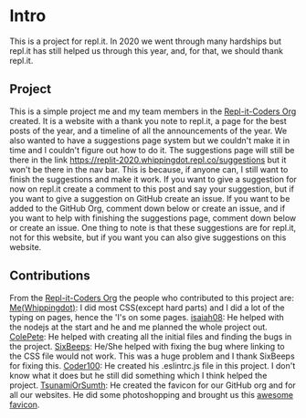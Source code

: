 # Intro
This is a project for repl.it. In 2020 we went through many hardships but repl.it has still helped us through this year, and, for that, we should thank repl.it.

## Project
This is a simple project me and my team members in the [Repl-it-Coders Org](https://github.com/Repl-it-Coders) created. It is a website with a thank you note to repl.it, a page for the best posts of the year, and a timeline of all the announcements of the year. We also wanted to have a suggestions page system but we couldn't make it in time and I couldn't figure out how to do it. The suggestions page will still be there in the link https://replit-2020.whippingdot.repl.co/suggestions but it won't be there in the nav bar. This is because, if anyone can, I still want to finish the suggestions and make it work. If you want to give a suggestion for now on repl.it create a comment to this post and say your suggestion, but if you want to give a suggestion on GitHub create an issue. If you want to be added to the GitHub Org, comment down below or create an issue, and if you want to help with finishing the suggestions page, comment down below or create an issue. One thing to note is that these suggestions are for repl.it, not for this website, but if you want you can also give suggestions on this website.

## Contributions
From the [Repl-it-Coders Org](https://github.com/Repl-it-Coders) the people who contributed to this project are:
[Me(Whippingdot)](https://repl.it/@Whippingdot): I did most CSS(except hard parts) and I did a lot of the typing on pages, hence the 'I's on some pages.
[isaiah08](https://repl.it/@isaiah08): He helped with the nodejs at the start and he and me planned the whole project out.
[ColePete](https://repl.it/@ColePete): He helped with creating all the initial files and finding the bugs in the project.
[SixBeeps](https://repl.it/@SixBeeps): He/She helped with fixing the bug where linking to the CSS file would not work. This was a huge problem and I thank SixBeeps for fixing this.
[Coder100](https://repl.it/@Coder100): He created his .eslintrc.js file in this project. I don't know what it does but he still did something which I think helped the project.
[TsunamiOrSumth](https://repl.it/@TsunamiOrSumth): He created the favicon for our GitHub org and for all our websites. He did some photoshopping and brought us this [awesome favicon](https://repl.it/@Whippingdot/Replit-2020/#replfavicon.png).